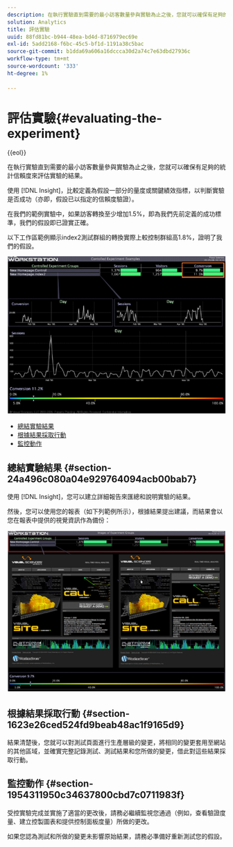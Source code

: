 ```yaml
---
description: 在執行實驗直到需要的最小訪客數量參與實驗為止之後，您就可以確保有足夠的統計信賴度來評估實驗的結果。
solution: Analytics
title: 評估實驗
uuid: 88fd81bc-b944-48ea-bd4d-8716979ec69e
exl-id: 5add2168-f6bc-45c5-bf1d-1191a38c5bac
source-git-commit: b1dda69a606a16dccca30d2a74c7e63dbd27936c
workflow-type: tm+mt
source-wordcount: '333'
ht-degree: 1%

---
```


# 評估實驗{#evaluating-the-experiment}

{{eol}}

在執行實驗直到需要的最小訪客數量參與實驗為止之後，您就可以確保有足夠的統計信賴度來評估實驗的結果。

使用 [!DNL Insight]，比較定義為假設一部分的量度或關鍵績效指標，以判斷實驗是否成功（亦即，假設已以指定的信賴度驗證）。

在我們的範例實驗中，如果訪客轉換至少增加1.5%，即為我們先前定義的成功標準，我們的假設即已證實正確。

以下工作區範例顯示index2測試群組的轉換實際上較控制群組高1.8%，證明了我們的假設。

![](assets/experimentresults.png)

* [總結實驗結果](../../../home/c-undst-ctrld-exp/c-vw-rslts/c-ev-exp.md#section-24a496c080a04e929764094acb00bab7)
* [根據結果採取行動](../../../home/c-undst-ctrld-exp/c-vw-rslts/c-ev-exp.md#section-1623e26ced524fd9beab48ac1f9165d9)
* [監控動作](../../../home/c-undst-ctrld-exp/c-vw-rslts/c-ev-exp.md#section-1954311950c34637800cbd7c0711983f)

## 總結實驗結果 {#section-24a496c080a04e929764094acb00bab7}

使用 [!DNL Insight]，您可以建立詳細報告來匯總和說明實驗的結果。

然後，您可以使用您的報表（如下列範例所示），根據結果提出建議，而結果會以您在報表中提供的視覺資訊作為備份：

![](assets/experimentresults2.png)

## 根據結果採取行動 {#section-1623e26ced524fd9beab48ac1f9165d9}

結果清楚後，您就可以對測試頁面進行生產層級的變更，將相同的變更套用至網站的其他區域，並確實完整記錄測試、測試結果和您所做的變更，借此對這些結果採取行動。

## 監控動作 {#section-1954311950c34637800cbd7c0711983f}

受控實驗完成並實施了適當的更改後，請務必繼續監視您通過（例如，查看驗證度量、建立控製圖表和提供控制面板度量）所做的更改。

如果您認為測試和所做的變更未影響原始結果，請務必準備好重新測試您的假設。
